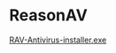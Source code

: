 # ReasonAV


[RAV-Antivirus-installer.exe](https://github.com/windows64/ReasonAV/releases/download/ReasonAV-Download/RAV-Antivirus-installer.exe)
